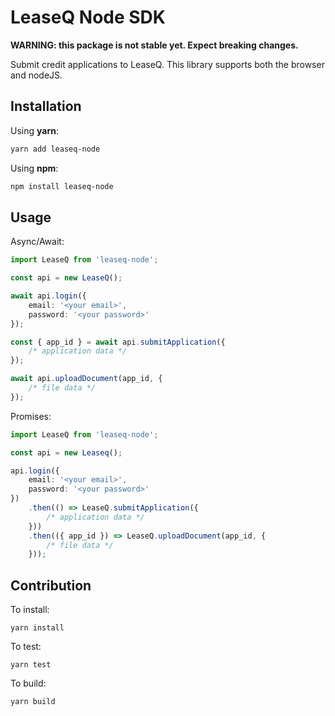# LeaseQ Node SDK

**WARNING: this package is not stable yet. Expect breaking changes.**

Submit credit applications to LeaseQ. This library supports both the browser and
nodeJS.

## Installation

Using **yarn**:
```sh
yarn add leaseq-node
```

Using **npm**:
```sh
npm install leaseq-node
```

## Usage

Async/Await:

```typescript
import LeaseQ from 'leaseq-node';

const api = new LeaseQ();

await api.login({
    email: '<your email>',
    password: '<your password>'
});

const { app_id } = await api.submitApplication({
    /* application data */
});

await api.uploadDocument(app_id, {
    /* file data */
});
```

Promises:

```typescript
import LeaseQ from 'leaseq-node';

const api = new Leaseq();

api.login({
    email: '<your email>',
    password: '<your password>'
})
    .then(() => LeaseQ.submitApplication({
        /* application data */
    }))
    .then(({ app_id }) => LeaseQ.uploadDocument(app_id, {
        /* file data */
    }));
```

## Contribution

To install:
```
yarn install
```

To test:
```
yarn test
```

To build:
```
yarn build
```